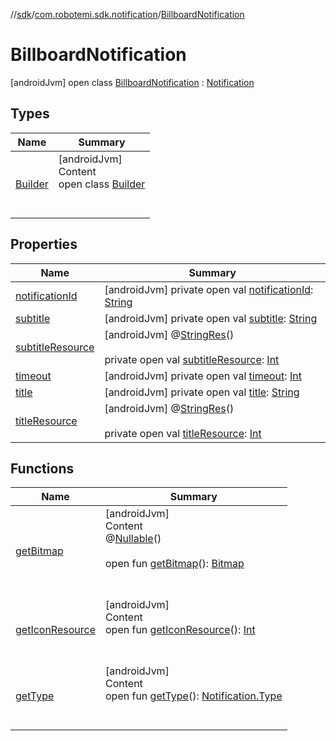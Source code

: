 //[sdk](../../../index.md)/[com.robotemi.sdk.notification](../index.md)/[BillboardNotification](index.md)



# BillboardNotification  
 [androidJvm] open class [BillboardNotification](index.md) : [Notification](../-notification/index.md)   


## Types  
  
|  Name |  Summary | 
|---|---|
| <a name="com.robotemi.sdk.notification/BillboardNotification.Builder///PointingToDeclaration/"></a>[Builder](-builder/index.md)| <a name="com.robotemi.sdk.notification/BillboardNotification.Builder///PointingToDeclaration/"></a>[androidJvm]  <br>Content  <br>open class [Builder](-builder/index.md)  <br><br><br>|


## Properties  
  
|  Name |  Summary | 
|---|---|
| <a name="com.robotemi.sdk.notification/BillboardNotification/notificationId/#/PointingToDeclaration/"></a>[notificationId](notification-id.md)| <a name="com.robotemi.sdk.notification/BillboardNotification/notificationId/#/PointingToDeclaration/"></a> [androidJvm] private open val [notificationId](notification-id.md): [String](https://developer.android.com/reference/kotlin/java/lang/String.html)   <br>|
| <a name="com.robotemi.sdk.notification/BillboardNotification/subtitle/#/PointingToDeclaration/"></a>[subtitle](subtitle.md)| <a name="com.robotemi.sdk.notification/BillboardNotification/subtitle/#/PointingToDeclaration/"></a> [androidJvm] private open val [subtitle](subtitle.md): [String](https://developer.android.com/reference/kotlin/java/lang/String.html)   <br>|
| <a name="com.robotemi.sdk.notification/BillboardNotification/subtitleResource/#/PointingToDeclaration/"></a>[subtitleResource](subtitle-resource.md)| <a name="com.robotemi.sdk.notification/BillboardNotification/subtitleResource/#/PointingToDeclaration/"></a> [androidJvm] @[StringRes](https://developer.android.com/reference/kotlin/androidx/annotation/StringRes.html)()  <br>  <br>private open val [subtitleResource](subtitle-resource.md): [Int](https://kotlinlang.org/api/latest/jvm/stdlib/kotlin/-int/index.html)   <br>|
| <a name="com.robotemi.sdk.notification/BillboardNotification/timeout/#/PointingToDeclaration/"></a>[timeout](timeout.md)| <a name="com.robotemi.sdk.notification/BillboardNotification/timeout/#/PointingToDeclaration/"></a> [androidJvm] private open val [timeout](timeout.md): [Int](https://kotlinlang.org/api/latest/jvm/stdlib/kotlin/-int/index.html)   <br>|
| <a name="com.robotemi.sdk.notification/BillboardNotification/title/#/PointingToDeclaration/"></a>[title](title.md)| <a name="com.robotemi.sdk.notification/BillboardNotification/title/#/PointingToDeclaration/"></a> [androidJvm] private open val [title](title.md): [String](https://developer.android.com/reference/kotlin/java/lang/String.html)   <br>|
| <a name="com.robotemi.sdk.notification/BillboardNotification/titleResource/#/PointingToDeclaration/"></a>[titleResource](title-resource.md)| <a name="com.robotemi.sdk.notification/BillboardNotification/titleResource/#/PointingToDeclaration/"></a> [androidJvm] @[StringRes](https://developer.android.com/reference/kotlin/androidx/annotation/StringRes.html)()  <br>  <br>private open val [titleResource](title-resource.md): [Int](https://kotlinlang.org/api/latest/jvm/stdlib/kotlin/-int/index.html)   <br>|


## Functions  
  
|  Name |  Summary | 
|---|---|
| <a name="com.robotemi.sdk.notification/BillboardNotification/getBitmap/#/PointingToDeclaration/"></a>[getBitmap](get-bitmap.md)| <a name="com.robotemi.sdk.notification/BillboardNotification/getBitmap/#/PointingToDeclaration/"></a>[androidJvm]  <br>Content  <br>@[Nullable](https://developer.android.com/reference/kotlin/androidx/annotation/Nullable.html)()  <br>  <br>open fun [getBitmap](get-bitmap.md)(): [Bitmap](https://developer.android.com/reference/kotlin/android/graphics/Bitmap.html)  <br><br><br>|
| <a name="com.robotemi.sdk.notification/BillboardNotification/getIconResource/#/PointingToDeclaration/"></a>[getIconResource](get-icon-resource.md)| <a name="com.robotemi.sdk.notification/BillboardNotification/getIconResource/#/PointingToDeclaration/"></a>[androidJvm]  <br>Content  <br>open fun [getIconResource](get-icon-resource.md)(): [Int](https://kotlinlang.org/api/latest/jvm/stdlib/kotlin/-int/index.html)  <br><br><br>|
| <a name="com.robotemi.sdk.notification/BillboardNotification/getType/#/PointingToDeclaration/"></a>[getType](get-type.md)| <a name="com.robotemi.sdk.notification/BillboardNotification/getType/#/PointingToDeclaration/"></a>[androidJvm]  <br>Content  <br>open fun [getType](get-type.md)(): [Notification.Type](../-notification/-type/index.md)  <br><br><br>|

